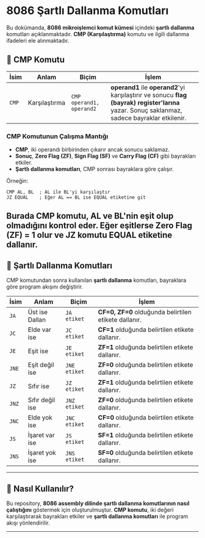 # 8086 Şartlı Dallanma Komutları

Bu dokümanda, **8086 mikroişlemci komut kümesi** içindeki **şartlı dallanma** komutları açıklanmaktadır. **CMP (Karşılaştırma)** komutu ve ilgili dallanma ifadeleri ele alınmaktadır.

## 📌 CMP Komutu

| **İsim** | **Anlam** | **Biçim** | **İşlem** |
|----------|----------|----------|----------|
| `CMP`  | Karşılaştırma | `CMP operand1, operand2` | **operand1** ile **operand2**'yi karşılaştırır ve sonucu **flag (bayrak) register'larına** yazar. Sonuç saklanmaz, sadece bayraklar etkilenir. |

### **CMP Komutunun Çalışma Mantığı**
- **CMP**, iki operandı birbirinden çıkarır ancak sonucu saklamaz.
- **Sonuç**, **Zero Flag (ZF)**, **Sign Flag (SF)** ve **Carry Flag (CF)** gibi bayrakları etkiler.
- **Şartlı dallanma komutları**, CMP sonrası bayraklara göre çalışır.

Örneğin:
```assembly
CMP AL, BL  ; AL ile BL'yi karşılaştır
JZ EQUAL    ; Eğer AL == BL ise EQUAL etiketine git
```
Burada **CMP** komutu, **AL ve BL'nin eşit olup olmadığını** kontrol eder. Eğer eşitlerse **Zero Flag (ZF) = 1** olur ve **JZ** komutu **EQUAL** etiketine dallanır.
---

## 📜 **Şartlı Dallanma Komutları**
CMP komutundan sonra kullanılan **şartlı dallanma** komutları, bayraklara göre program akışını değiştirir.

| **İsim** | **Anlam** | **Biçim** | **İşlem** |
|----------|----------|----------|----------|
| `JA`   | Üst ise Dallan | `JA etiket` | **CF=0, ZF=0** olduğunda belirtilen etikete dallanır. |
| `JC`   | Elde var ise | `JC etiket` | **CF=1** olduğunda belirtilen etikete dallanır. |
| `JE`   | Eşit ise | `JE etiket` | **ZF=1** olduğunda belirtilen etikete dallanır. |
| `JNE`  | Eşit değil ise | `JNE etiket` | **ZF=0** olduğunda belirtilen etikete dallanır. |
| `JZ`   | Sıfır ise | `JZ etiket` | **ZF=1** olduğunda belirtilen etikete dallanır. |
| `JNZ`  | Sıfır değil ise | `JNZ etiket` | **ZF=0** olduğunda belirtilen etikete dallanır. |
| `JNC`  | Elde yok ise | `JNC etiket` | **CF=0** olduğunda belirtilen etikete dallanır. |
| `JS`   | İşaret var ise | `JS etiket` | **SF=1** olduğunda belirtilen etikete dallanır. |
| `JNS`  | İşaret yok ise | `JNS etiket` | **SF=0** olduğunda belirtilen etikete dallanır. |

---

## 📂 **Nasıl Kullanılır?**
Bu repository, **8086 assembly dilinde şartlı dallanma komutlarının nasıl çalıştığını** göstermek için oluşturulmuştur. **CMP komutu**, iki değeri karşılaştırarak bayrakları etkiler ve **şartlı dallanma komutları** ile program akışı yönlendirilir.

---
